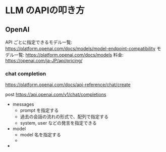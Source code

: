 # LLM のAPIの叩き方


## OpenAI

API ごとに指定できるモデル一覧: https://platform.openai.com/docs/models/model-endpoint-compatibility
モデル一覧: https://platform.openai.com/docs/models
料金: https://openai.com/ja-JP/api/pricing/



### chat completion

https://platform.openai.com/docs/api-reference/chat/create

post  https://api.openai.com/v1/chat/completions


- messages
	- prompt を指定する
	- 過去の会話の流れの形式で、配列で指定する
	- system, user などの発言を指定できる
- model
	- model 名を指定する
	- 
- 
<!--stackedit_data:
eyJoaXN0b3J5IjpbLTkyMTk1NjE2NywxMTMyMTA4NDkxXX0=
-->
